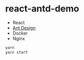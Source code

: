 # react-antd-demo

- React
- [Ant Design](https://ant.design/components/overview-cn/)
- Docker
- Nginx




```bash
yarn
yarn start
```
